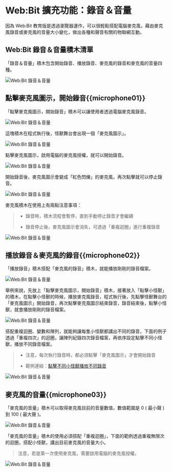 # Web:Bit 擴充功能：錄音＆音量

因為 Web:Bit 教育版是透過瀏覽器運作，可以很輕鬆搭配電腦麥克風，藉由麥克風錄音或麥克風的音量大小變化，做出各種和聲音有關的物聯網互動。

## Web:Bit 錄音＆音量積木清單

「錄音＆音量」積木包含開始錄音、播放錄音、麥克風的錄音和麥克風的音量四種。

![Web:Bit 錄音＆音量](../../../../media/zh-tw/education/extension/microphone-01.jpg)

## 點擊麥克風圖示，開始錄音{{microphone01}}

「點擊麥克風圖示，開始錄音」積木可以讓使用者透過電腦麥克風錄音。

![Web:Bit 錄音＆音量](../../../../media/zh-tw/education/extension/microphone-02.jpg)

這塊積木在程式執行後，怪獸舞台會出現一個「麥克風圖示」。

![Web:Bit 錄音＆音量](../../../../media/zh-tw/education/extension/microphone-03.jpg)

點擊麥克風圖示，啟用電腦的麥克風授權，就可以開始錄音。

![Web:Bit 錄音＆音量](../../../../media/zh-tw/education/extension/microphone-04.jpg)

開始錄音後，麥克風圖示會變成「紅色閃爍」的麥克風，再次點擊就可以停止錄音。

![Web:Bit 錄音＆音量](../../../../media/zh-tw/education/extension/microphone-05.gif)

麥克風積木在使用上有兩點注意事項：

> - 錄音時，積木流程會暫停，直到手動停止錄音才會繼續
>
> - 錄音停止後，麥克風圖示會消失，可透過「重複迴圈」進行重複錄音

![Web:Bit 錄音＆音量](../../../../media/zh-tw/education/extension/microphone-06.jpg)

## 播放錄音＆麥克風的錄音{{microphone02}}

「播放錄音」積木搭配「麥克風的錄音」積木，就能播放剛剛的錄音檔案。

![Web:Bit 錄音＆音量](../../../../media/zh-tw/education/extension/microphone-07.jpg)

舉例來說，先放上「點擊麥克風圖示，開始錄音」積木，接著放入「點擊小怪獸」的積木，在點擊小怪獸的時候，播放麥克風錄音，程式執行後，先點擊怪獸舞台的「麥克風圖示」開始錄音，再次點擊麥克風圖示結束錄音，錄音結束後，點擊小怪獸，就會播放剛剛的錄音檔案。

![Web:Bit 錄音＆音量](../../../../media/zh-tw/education/extension/microphone-08.jpg)

搭配重複迴圈、變數和陣列，就能夠讓每隻小怪獸都講出不同的錄音，下面的例子透過「重複四次」的迴圈，讓陣列紀錄四次錄音檔案，再依序設定點擊不同小怪獸，播放不同錄音檔案。

> - 注意，每次執行錄音時，都必須點擊「麥克風圖示」才會開始錄音
>
> - 範例連結：[點擊不同小怪獸播放不同錄音](https://webbit.webduino.io/blockly/?demo=default#rybdKPnGJ5Mqk#_blank)

![Web:Bit 錄音＆音量](../../../../media/zh-tw/education/extension/microphone-09.jpg)

## 麥克風的音量{{microphone03}}

「麥克風的音量」積木可以取得麥克風目前的音量數值，數值範圍是 0 ( 最小聲 ) 到 100 ( 最大聲 )。

![Web:Bit 錄音＆音量](../../../../media/zh-tw/education/extension/microphone-10.jpg)

「麥克風的音量」積木的使用必須搭配「重複迴圈」，下面的範例透過重複無限次的迴圈，搭配小怪獸，講出目前麥克風的音量大小。

> 注意，若是第一次使用麥克風，需要啟用電腦的麥克風授權。

![Web:Bit 錄音＆音量](../../../../media/zh-tw/education/extension/microphone-11.gif)



